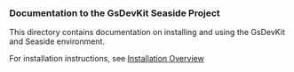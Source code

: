 ### Documentation to the GsDevKit Seaside Project

This directory contains documentation on installing and using the GsDevKit and Seaside environment.  

For installation instructions, see [Installation Overview][1] 

[1]: installation/README.md
